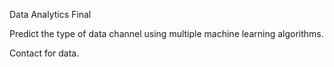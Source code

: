 Data Analytics Final

Predict the type of data channel using multiple machine learning algorithms. 

Contact for data.
